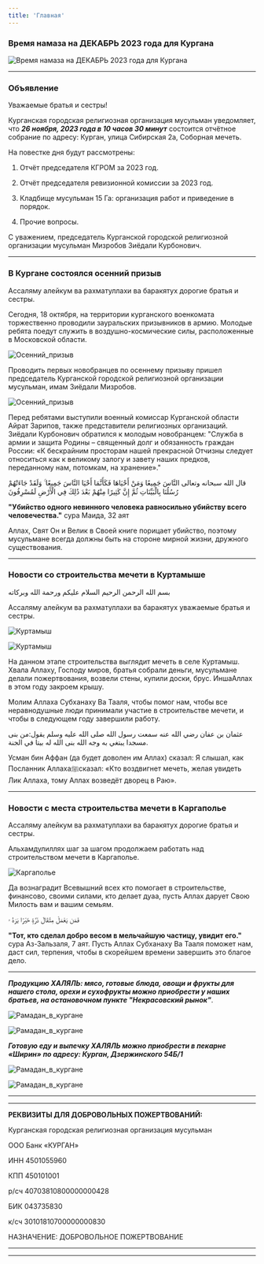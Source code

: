 ```yaml
---
title: 'Главная'
---
```


### Время намаза на ДЕКАБРЬ 2023 года для Кургана

![Время намаза на ДЕКАБРЬ 2023 года для Кургана](./index/12.23.jpg)

---

### Объявление

Уважаемые братья и сестры!

Курганская городская религиозная организация мусульман уведомляет, что ***26 ноября, 2023 года в 10 часов 30 минут*** состоится отчётное собрание по адресу: Курган, улица Сибирская 2а, Соборная мечеть.

На повестке дня будут рассмотрены:

1. Отчёт председателя КГРОМ за 2023 год.

2. Отчёт председателя ревизионной комиссии за 2023 год.

3. Кладбище мусульман 15 Га: организация работ и приведение в порядок.

4. Прочие вопросы.

С уважением, председатель Курганской городской религиозной организации мусульман Мизробов Зиёдали Курбонович.

---
### В Кургане состоялся осенний призыв

Ассаляму алейкум ва рахматуллахи ва баракятух дорогие братья и сестры.

Сегодня, 18 октября, на территории курганского военкомата торжественно проводили зауральских призывников в армию.
Молодые ребята поедут служить в воздушно-космические силы, расположенные в Московской области.

![Осенний_призыв](./index/Солдаты.jpg)

Проводить первых новобранцев по осеннему призыву пришел председатель Курганской городской религиозной организации мусульман, имам Зиёдали Мизробов.

![Осенний_призыв](./index/Зиедали1.jpg)

Перед ребятами выступили военный комиссар Курганской области Айрат Зарипов, также представители религиозных организаций.
Зиёдали Курбонович обратился к молодым новобранцем: "Служба в армии и защита Родины – священный долг и обязанность граждан России: «К бескрайним просторам нашей прекрасной Отчизны следует относиться как к великому залогу и завету наших предков, переданному нам, потомкам, на хранение»."

قال الله سبحانه وتعالى
النَّاسَ جَمِيعًا وَمَنْ أَحْيَاهَا فَكَأَنَّمَا أَحْيَا النَّاسَ جَمِيعًا ۚ وَلَقَدْ جَاءَتْهُمْ رُسُلُنَا بِالْبَيِّنَاتِ ثُمَّ إِنَّ كَثِيرًا مِنْهُمْ بَعْدَ ذَٰلِكَ فِي الْأَرْضِ لَمُسْرِفُونَ

**"Убийство одного невинного человека равносильно убийству всего человечества."** сура Маида, 32 аят

Аллах, Свят Он и Велик в Своей книге порицает убийство, поэтому мусульмане всегда должны быть на стороне мирной жизни, дружного существования.

---

### Новости со строительства мечети в Куртамыше

بسم الله الرحمن الرحيم
السلام عليكم ورحمة الله وبركاته

Ассаляму алейкум ва рахматуллахи ва баракятух уважаемые братья и сестры.

![Куртамыш](./index/Куртамыш.jpg)

![Куртамыш](./index/Куртамыш1.jpg)

На данном этапе строительства выглядит мечеть в селе Куртамыш.
Хвала Аллаху, Господу миров, братья собрали деньги, мусульмане делали пожертвования, возвели стены, купили доски, брус.
ИншаАллах в этом году закроем крышу.

Молим Аллаха Субханаху Ва Тааля, чтобы помог нам, чтобы все неравнодушные люди принимали участие в строительстве мечети, и чтобы в следующем году завершили работу.

عثمان بن عفان رضي الله عنه سمعت رسول الله صلى الله عليه وسلم يقول:من بنى مسجدا يبتغي به وجه الله بنى الله له بيتا في الجنة.

Усман бин Аффан (да будет доволен им Аллах) сказал: Я слышал, как Посланник Аллахаﷺсказал: «Кто воздвигнет мечеть, желая увидеть Лик Аллаха, тому Аллах возведёт дворец в Раю».

---

### Новости с места строительства мечети в Каргаполье

Ассаляму алейкум ва рахматуллахи ва баракятух дорогие братья и сестры.

Альхамдулиллях шаг за шагом продолжаем работать над строительством мечети в Каргаполье.

![Каргаполье](./index/Каргаполье9.jpg)

Да вознаградит Всевышний всех кто помогает в строительстве, финансово, своими силами, кто делает дуаа, пусть Аллах дарует Свою Милость вам и вашим семьям.

فَمَن يَعْمَلْ مِثْقَالَ ذَرَّةٍ خَيْرًا يَرَهُ ۥ

**"Тот, кто сделал добро весом в мельчайшую частицу, увидит его."** сура Аз-Зальзаля, 7 аят.
Пусть Аллах Субханаху Ва Тааля поможет нам, даст сил, терпения, чтобы в скорейшем времени завершить это благое дело.


---

**_Продукцию ХАЛЯЛЬ: мясо, готовые блюда, овощи и фрукты для нашего стола, орехи и сухофрукты можно приобрести у наших братьев, на остановочном пункте "Некрасовский рынок"_**.

![Рамадан_в_кургане](./index/Мясо.jpg)

![Рамадан_в_кургане](./index/Мясо1.jpg)

**_Готовую еду и выпечку ХАЛЯЛЬ можно приобрести в пекарне «Ширин» по адресу: Курган, Дзержинского 54Б/1_**

![Рамадан_в_кургане](./index/Ширин.jpg)

![Рамадан_в_кургане](./index/Ширин1.jpg)

---

---

**РЕКВИЗИТЫ ДЛЯ ДОБРОВОЛЬНЫХ ПОЖЕРТВОВАНИЙ:**

Курганская городская религиозная организация мусульман

ООО Банк «КУРГАН»

ИНН 4501055960

КПП 450101001

р/сч 40703810800000000428

БИК 043735830

к/сч 30101810700000000830

НАЗНАЧЕНИЕ: ДОБРОВОЛЬНОЕ ПОЖЕРТВОВАНИЕ

---

---
